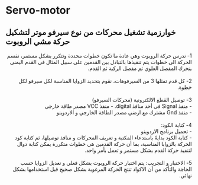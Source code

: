 # Servo-motor

## خوارزمية تشغيل محركات من نوع سيرفو موتر لتشكيل حركة مشي الروبوت
<div dir="rtl">
1- ندرس حركة الروبوت وهي عادة ما تكون خطوات محددة وتتكرر بشكل مستمر، نقسم الحركة الى خطوات يتم تنفيذها بالتبادل بين القدمين على سبيل المثال في القدم اليمنى يتحرك المفصل العلوي ثم مفصل الركبة ثم القدم. <br>
<br>
2- كل قدم تمثلها 3 من السيرفوهات، نقوم بتحديد الزوايا المناسبة لكل سيرفو لكل خطوة.<br>
<br>
3- توصيل القطع الالكترونية (محركات السيرفو) <br>
- منفذ Signal في أحد منافذ digital. 
- منفذ VCC مصدر طاقة خارجي <br>
- منفذ Gnd مشترك مع ارضي مصدر الطاقة الخارجي و الاردوينو<br>
<br>
4- كتابة الكود:   <br>
- تحميل برنامج الاردوينو   <br>
- كتابة الكود بدايةً باستدعاء المكتبة و تعريف المحركات و منافذ توصيلها، ثم كتابة كود الحركة بالزوابا المناسبة، بما أن حركة القدمين هي خطوات متكررة يمكن كتابة دوال لتنفيذ حركة القدم بشكل مستمر و تعمل بأمر واحد.<br>
<br>
5- الاختبار و التجريب: يتم اختبار حركة الروبوت بشكل فعلي و تعديل الزوايا حسب الحاجة والتأكد من أن الاكواد تنتج الحركة المرغوبة بشكل صحيح قبل استخدامها بشكل نهائي.<br>
</div>

